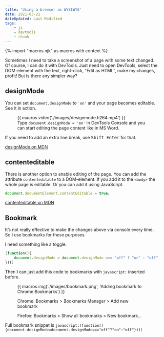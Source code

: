 ```yaml
---
title: 'Using a browser as WYSIWYG'
date: 2021-03-21
dateUpdated: Last Modified
tags:
    - js
    - devtools
    - chunk
---
```


{% import "macros.njk" as macros with context %}

Sometimes I need to take a screenshot of a page with some text changed. Of course, I can do it with DevTools. Just need to open DevTools, select the DOM-element with the text, right-click, “Edit as HTML”, make my changes, profit! But is there any simpler way?

## designMode

You can set `document.designMode` to `'on'` and your page becomes editable. See it in action.

<figure >
    {{ macros.video('./images/designmode.h264.mp4') }}
    <figcaption>
        Type <code>document.designMode = 'on'</code> in DevTools Console and you can start editing the page content like in MS Word.
    </figcaption>
</figure>

If you need to add an extra line break, use <kbd>Shift Enter</kbd> for that.

[designMode on MDN](https://developer.mozilla.org/en-US/docs/Web/API/Document/designMode)

## contenteditable

There is another option to enable editing of the page. You can add the attribute `contenteditable` to a DOM-element. If you add it to the `<body>` the whole page is editable. Or you can add it using JavaScript.

```js
document.documentElement.contentEditable = true;
```

[contenteditable on MDN](https://developer.mozilla.org/en-US/docs/Web/HTML/Global_attributes/contenteditable)

## Bookmark

It’s not really effective to make the changes above via console every time. So I use bookmarks for these purposes.

I need something like a toggle.

```js
(function(){
    document.designMode = document.designMode === "off" ? "on" : "off";
})()
```

Then I can just add this code to bookmarks with `javascript:` inserted before.

<figure >
    {{ macros.img('./images/bookmark.png', 'Adding bookmark to Chrome Bookmarks') }}
    <figcaption>
        <p>Chrome: Bookmarks > Bookmarks Manager > Add new bookmark</p>
        <p>Firefox: Bookmarks > Show all bookmarks > New bookmark...</p>
    </figcaption>
</figure>


Full bookmark snippet is `javascript:(function(){document.designMode=document.designMode==="off"?"on":"off"})()`
